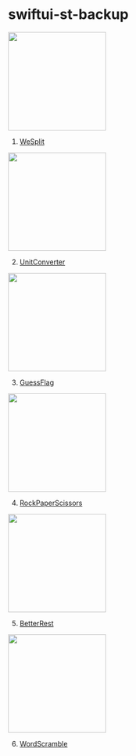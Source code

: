 # swiftui-st-backup

<kbd>
  <img src="https://user-images.githubusercontent.com/12739843/151405104-c3ea73c9-4eac-4d0d-ae5b-d0ecc91d34ce.gif" width="200px"/>
</kbd>

1. [WeSplit](https://github.com/JooYoo/swiftui-st-backup/tree/we-split)


<kbd>
  <img src="https://user-images.githubusercontent.com/12739843/151689730-148507ee-fb73-44af-be41-0b97b015242e.gif" width="200px"/>
</kbd>


2. [UnitConverter](https://github.com/JooYoo/swiftui-st-backup/tree/unit-converter)

<kbd>
  <img src="https://user-images.githubusercontent.com/12739843/151205931-6a85e8ee-6f26-421d-b71c-2b6fe46c978a.gif" width="200px"/>
</kbd>

3. [GuessFlag](https://github.com/JooYoo/swiftui-st-backup/tree/guess-flag)

<kbd>
  <img src="https://user-images.githubusercontent.com/12739843/151655287-2ec15571-0192-4514-b459-0d3f0cbc12f5.gif" width="200px"/>
</kbd>

4. [RockPaperScissors](https://github.com/JooYoo/swiftui-st-backup/tree/rock-paper-scissors)

<kbd>
  <img src="https://user-images.githubusercontent.com/12739843/151595173-5b357e4b-84f8-40f2-a665-c4bd5e8cbbd9.gif" width="200px"/>
</kbd>

5. [BetterRest](https://github.com/JooYoo/swiftui-st-backup/tree/better-rest)

<kbd>
  <img src="https://user-images.githubusercontent.com/12739843/151662264-875f3145-3fd3-4eed-a53d-29ce69ecfcda.gif" width="200px"/>
</kbd>

6. [WordScramble](https://github.com/JooYoo/swiftui-st-backup/tree/word-scramble)
